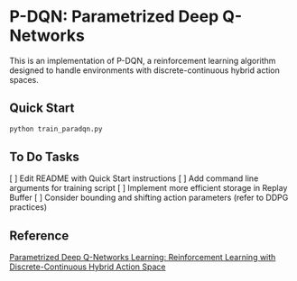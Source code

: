 # P-DQN: Parametrized Deep Q-Networks

This is an implementation of P-DQN, a reinforcement learning algorithm designed to handle environments with discrete-continuous hybrid action spaces.

## Quick Start

```bash
python train_paradqn.py
```

## To Do Tasks
[ ] Edit README with Quick Start instructions
[ ] Add command line arguments for training script
[ ] Implement more efficient storage in Replay Buffer
[ ] Consider bounding and shifting action parameters (refer to DDPG practices)

## Reference 
[Parametrized Deep Q-Networks Learning: Reinforcement Learning with Discrete-Continuous Hybrid Action Space](https://arxiv.org/abs/1810.06394)
